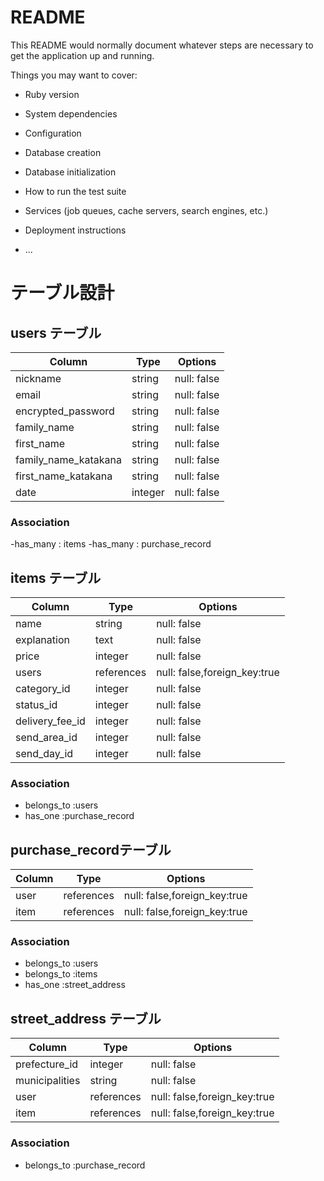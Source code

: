 # README

This README would normally document whatever steps are necessary to get the
application up and running.

Things you may want to cover:

* Ruby version

* System dependencies

* Configuration

* Database creation

* Database initialization

* How to run the test suite

* Services (job queues, cache servers, search engines, etc.)

* Deployment instructions

* ...


# テーブル設計

## users テーブル

| Column               | Type    | Options     |
| -------------------- | ------- | ----------- |
| nickname             | string  | null: false |
| email                | string  | null: false |
| encrypted_password   | string  | null: false |
| family_name          | string  | null: false |
| first_name           | string  | null: false |
| family_name_katakana | string  | null: false |
| first_name_katakana  | string  | null: false |
| date                 | integer | null: false |
### Association

-has_many : items
-has_many : purchase_record

##  items テーブル

| Column          | Type        | Options                      |
| --------------- | ----------- | ---------------------------- |
| name            | string      | null: false                  |
| explanation     | text        | null: false                  |
| price           | integer     | null: false                  |
| users           | references  | null: false,foreign_key:true |
| category_id     | integer     | null: false                  |
| status_id       | integer     | null: false                  |
| delivery_fee_id | integer     | null: false                  |
| send_area_id    | integer     | null: false                  |
| send_day_id     | integer     | null: false                  |

### Association

- belongs_to :users
- has_one :purchase_record

##  purchase_recordテーブル

| Column | Type       | Options                      |
| ------ | ---------- | ---------------------------- |
| user   | references | null: false,foreign_key:true |
| item   | references | null: false,foreign_key:true |

### Association

- belongs_to :users
- belongs_to :items
- has_one :street_address

##  street_address テーブル

| Column         | Type       | Options                      |
| -------------- | ---------- | ---------------------------- |
| prefecture_id  | integer    | null: false                  |
| municipalities | string     | null: false                  |
| user           | references | null: false,foreign_key:true |
| item           | references | null: false,foreign_key:true |


### Association
- belongs_to :purchase_record